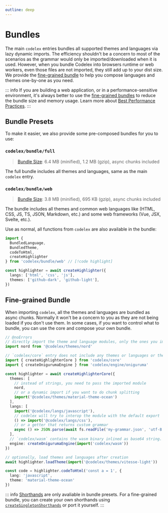 ```yaml
---
outline: deep
---
```


# Bundles

The main `codelex` entries bundles all supported themes and languages via lazy dynamic imports. The efficiency shouldn't be a concern to most of the scenarios as the grammar would only be imported/downloaded when it is used. However, when you bundle Codelex into browsers runtime or web workers, even those files are not imported, they still add up to your dist size. We provide the [fine-grained bundle](#fine-grained-bundle) to help you compose languages and themes one-by-one as you need.

::: info
If you are building a web application, or in a performance-sensitive environment, it's always better to use the [fine-grained bundles](#fine-grained-bundle) to reduce the bundle size and memory usage. Learn more about [Best Performance Practices](/guide/best-performance).
:::

## Bundle Presets

To make it easier, we also provide some pre-composed bundles for you to use:

### `codelex/bundle/full`

> [Bundle Size](/guide/#bundle-size): 6.4 MB (minified), 1.2 MB (gzip), async chunks included

The full bundle includes all themes and languages, same as the main `codelex` entry.

### `codelex/bundle/web`

> [Bundle Size](/guide/#bundle-size): 3.8 MB (minified), 695 KB (gzip), async chunks included

The bundle includes all themes and common web languages like (HTML, CSS, JS, TS, JSON, Markdown, etc.) and some web frameworks (Vue, JSX, Svelte, etc.).

Use as normal, all functions from `codelex` are also available in the bundle:

```ts twoslash
import {
  BundledLanguage,
  BundledTheme,
  codeToHtml,
  createHighlighter
} from 'codelex/bundle/web' // [!code highlight]

const highlighter = await createHighlighter({
  langs: ['html', 'css', 'js'],
  themes: ['github-dark', 'github-light'],
})
```

## Fine-grained Bundle

When importing `codelex`, all the themes and languages are bundled as async chunks. Normally it won't be a concern to you as they are not being loaded if you don't use them. In some cases, if you want to control what to bundle, you can use the core and compose your own bundle.

```ts twoslash
// @noErrors
// directly import the theme and language modules, only the ones you imported will be bundled.
import nord from '@codelex/themes/nord'

// `codelex/core` entry does not include any themes or languages or the wasm binary.
import { createHighlighterCore } from 'codelex/core'
import { createOnigurumaEngine } from 'codelex/engine/oniguruma'

const highlighter = await createHighlighterCore({
  themes: [
    // instead of strings, you need to pass the imported module
    nord,
    // or a dynamic import if you want to do chunk splitting
    import('@codelex/themes/material-theme-ocean')
  ],
  langs: [
    import('@codelex/langs/javascript'),
    // codelex will try to interop the module with the default export
    () => import('@codelex/langs/css'),
    // or a getter that returns custom grammar
    async () => JSON.parse(await fs.readFile('my-grammar.json', 'utf-8'))
  ],
  // `codelex/wasm` contains the wasm binary inlined as base64 string.
  engine: createOnigurumaEngine(import('codelex/wasm'))
})

// optionally, load themes and languages after creation
await highlighter.loadTheme(import('@codelex/themes/vitesse-light'))

const code = highlighter.codeToHtml('const a = 1', {
  lang: 'javascript',
  theme: 'material-theme-ocean'
})
```

::: info
[Shorthands](/guide/install#shorthands) are only avaliable in bundle presets. For a fine-grained bundle, you can create your own shorthands using [`createSingletonShorthands`](https://github.com/deepcode-ai/codelex/blob/main/packages/core/src/constructors/bundle-factory.ts#L203) or port it yourself.
:::
